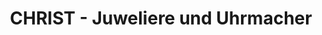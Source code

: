 ---
title: "CHRIST - Juweliere und Uhrmacher"
url: /luedenscheid/christ-juweliere-und-uhrmacher/
shop: Schmuck
---